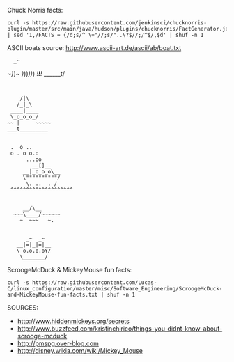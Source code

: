 Chuck Norris facts:

    curl -s https://raw.githubusercontent.com/jenkinsci/chucknorris-plugin/master/src/main/java/hudson/plugins/chucknorris/FactGenerator.java | sed '1,/FACTS = {/d;s/^ \+"//;s/"..\?$//;/^$/,$d' | shuf -n 1


ASCII boats source: http://www.ascii-art.de/ascii/ab/boat.txt

      _~
   _~)_)_~
  )_))_))_)
  _!__!__!_
  \______t/
~~~~~~~~~~~~~


    /|\
   /_|_\
 ____|____
 \_o_o_o_/
~~ |     ~~~~~
___t_________


 .  o ..
 o . o o.o
      ...oo
        __[]__
     __|_o_o_o\__
     \""""""""""/
      \. ..  . /
 ^^^^^^^^^^^^^^^^^^^^


     __/\__
  ~~~\____/~~~~~~
    ~  ~~~   ~.


      _~  _~
   __|=|_|=|__
   \ o.o.o.oY/
    \_______/
  ~~~~~~~~~~~~~~


ScroogeMcDuck & MickeyMouse fun facts:

    curl -s https://raw.githubusercontent.com/Lucas-C/linux_configuration/master/misc/Software_Engineering/ScroogeMcDuck-and-MickeyMouse-fun-facts.txt | shuf -n 1

SOURCES:
- http://www.hiddenmickeys.org/secrets
- http://www.buzzfeed.com/kristinchirico/things-you-didnt-know-about-scrooge-mcduck
- http://pmspg.over-blog.com
- http://disney.wikia.com/wiki/Mickey_Mouse
